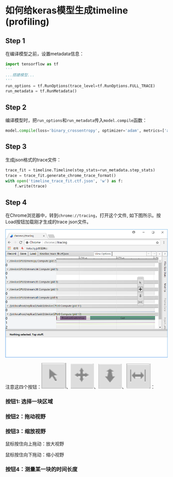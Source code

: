 # 如何给keras模型生成timeline (profiling)

## Step 1

在编译模型之前，设置metadata信息：

```python
import tensorflow as tf
'''
...搭建模型...
'''
run_options = tf.RunOptions(trace_level=tf.RunOptions.FULL_TRACE)
run_metadata = tf.RunMetadata()
```

## Step 2

编译模型时，把`run_options`和`run_metadata`传入`model.compile`函数：

```python
model.compile(loss='binary_crossentropy', optimizer='adam', metrics=['accuracy'], options=run_options, run_metadata=run_metadata)
```

## Step 3

生成json格式的trace文件：

```python
trace_fit = timeline.Timeline(step_stats=run_metadata.step_stats)
trace = trace_fit.generate_chrome_trace_format()
with open('timeline_trace_fit.ctf.json', 'w') as f:
	f.write(trace)
```

## Step 4

在Chrome浏览器中，转到`chrome://tracing`，打开这个文件, 如下图所示。按Load按钮加载刚才生成的trace json文件。

![chrome://tracing](img/chrome-tracing.png)

注意这四个按钮：![](img/chrome-tracing-pointer.png)、![](img/chrome-tracing-pan.png)、![](img/chrome-tracing-zoom.png)、![](img/chrome-tracing-timing.png)：

### 按钮1: 选择一块区域

### 按钮2：拖动视野

### 按钮3：缩放视野

鼠标按住向上拖动：放大视野

鼠标按住向下拖动：缩小视野

### 按钮4：测量某一块的时间长度

